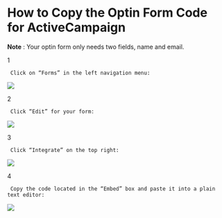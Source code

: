 # How to Copy the Optin Form Code for ActiveCampaign

**Note** : Your optin form only needs two fields, name and email.

1

```text
 Click on “Forms” in the left navigation menu: 
```

![](https://d33v4339jhl8k0.cloudfront.net/docs/assets/53974d6ce4b0c76107b109d1/images/5b3405140428630abc0b7a95/file-%20LNzmuGnaBJ.png)

2

```text
 Click “Edit” for your form: 
```

![](https://d33v4339jhl8k0.cloudfront.net/docs/assets/53974d6ce4b0c76107b109d1/images/5b34054c0428630abc0b7a99/file-G3tdXkejXD.png)

3

```text
 Click “Integrate” on the top right: 
```

![](https://d33v4339jhl8k0.cloudfront.net/docs/assets/53974d6ce4b0c76107b109d1/images/5981eb1e042863033a1b935a/file-%20jeBDA0K1ZJ.png)

4

```text
 Copy the code located in the “Embed” box and paste it into a plain text editor: 
```

![](https://d33v4339jhl8k0.cloudfront.net/docs/assets/53974d6ce4b0c76107b109d1/images/5b3405c82c7d3a0fa9a38763/file-%20nrkg7Z8VKd.png)

